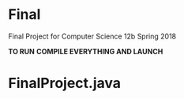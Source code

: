 # Final
Final Project for Computer Science 12b Spring 2018

<b>TO RUN</b>
<b>COMPILE EVERYTHING AND LAUNCH</b>
<h1>FinalProject.java</h1>
